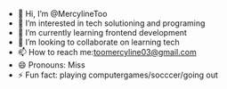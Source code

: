 - 👋 Hi, I’m @MercylineToo
- 👀 I’m interested in tech solutioning and programing
- 🌱 I’m currently learning frontend development
- 💞️ I’m looking to collaborate on learning tech
- 📫 How to reach me:toomercyline03@gmail.com
- 😄 Pronouns: Miss
- ⚡ Fun fact: playing computergames/socccer/going out

<!---
MercylineToo/MercylineToo is a ✨ special ✨ repository because its `README.md` (this file) appears on your GitHub profile.
You can click the Preview link to take a look at your changes.
--->
